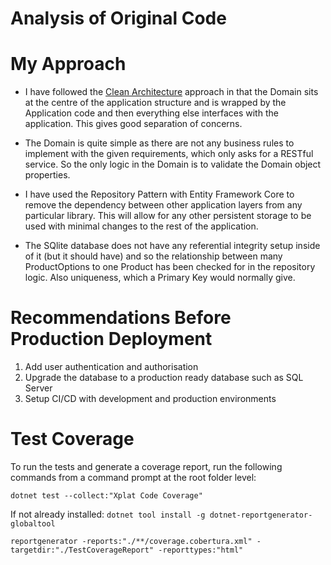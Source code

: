 # Analysis of Original Code













# My Approach
- I have followed the [Clean Architecture](https://www.ssw.com.au/rules/rules-to-better-clean-architecture) approach in that the Domain sits at the centre of the application structure and is wrapped by the Application code and then everything else interfaces with the application. This gives good
separation of concerns.

- The Domain is quite simple as there are not any business rules to implement with the given requirements, which only 
asks for a RESTful service. So the only logic in the Domain is to validate the Domain object properties. 

- I have used the Repository Pattern with Entity Framework Core to remove the dependency between other application layers
from any particular library. This will allow for any other persistent storage to be used with minimal changes to the rest of the
application.

- The SQlite database does not have any referential integrity setup inside of it (but it should have) and so the relationship
between many ProductOptions to one Product has been checked for in the repository logic. Also uniqueness, which a Primary Key
would normally give.







# Recommendations Before Production Deployment
1. Add user authentication and authorisation
1. Upgrade the database to a production ready database such as SQL Server
1. Setup CI/CD with development and production environments







# Test Coverage
To run the tests and generate a coverage report, run the following commands from a command prompt at the root folder level:

`dotnet test --collect:"Xplat Code Coverage"`

If not already installed: `dotnet tool install -g dotnet-reportgenerator-globaltool`

`reportgenerator -reports:"./**/coverage.cobertura.xml" -targetdir:"./TestCoverageReport" -reporttypes:"html"`

